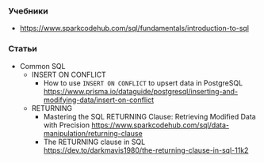 ### Учебники

- https://www.sparkcodehub.com/sql/fundamentals/introduction-to-sql

### Статьи

- Common SQL
    - INSERT ON CONFLICT
        - How to use `INSERT ON CONFLICT` to upsert data in PostgreSQL https://www.prisma.io/dataguide/postgresql/inserting-and-modifying-data/insert-on-conflict
    - RETURNING
        - Mastering the SQL RETURNING Clause: Retrieving Modified Data with Precision https://www.sparkcodehub.com/sql/data-manipulation/returning-clause
        - The RETURNING clause in SQL https://dev.to/darkmavis1980/the-returning-clause-in-sql-11k2